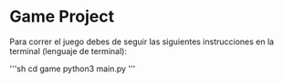 # Game Project

Para correr el juego debes de seguir las 
siguientes instrucciones en la terminal (lenguaje de terminal):

'''sh
cd game
python3 main.py 
'''